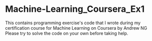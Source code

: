 # Machine-Learning_Coursera_Ex1
This contains programming exercise's code that I wrote during my certification course for Machine Learning on Coursera by Andrew NG
Please try to solve the code on your own before taking help.
